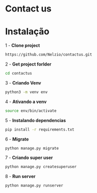 # Contact us


# Instalação

1 - **Clone project**

```bash
https://github.com/Nelzio/contactus.git
```

2 - **Get project forlder**

```bash
cd contactus
```

3 - **Criando Venv**

```bash
python3 -m venv env
```

4 - **Ativando a venv**

```bash
source env/bin/activate
```

5 - **Instalando dependencias**

```bash
pip install -r requirements.txt
```

6 - **Migrate**

```bash
python manage.py migrate
```

7 - **Criando super user**

```bash
python manage.py createsuperuser
```

8 - **Run server**

```bash
python manage.py runserver
```

